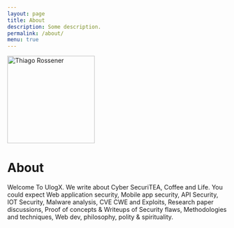 ```yaml
---
layout: page
title: About
description: Some description.
permalink: /about/
menu: true
---
```


<img class="img-rounded" src="/assets/img/uploads/profile.png" alt="Thiago Rossener" width="200">

# About

Welcome To UlogX. We write about Cyber SecuriTEA, Coffee and Life. You could expect Web application security, Mobile app security, API Security, IOT Security, Malware analysis, CVE CWE and Exploits, Research paper discussions, Proof of concepts & Writeups of Security flaws, Methodologies and techniques, Web dev, philosophy, polity & spirituality.
